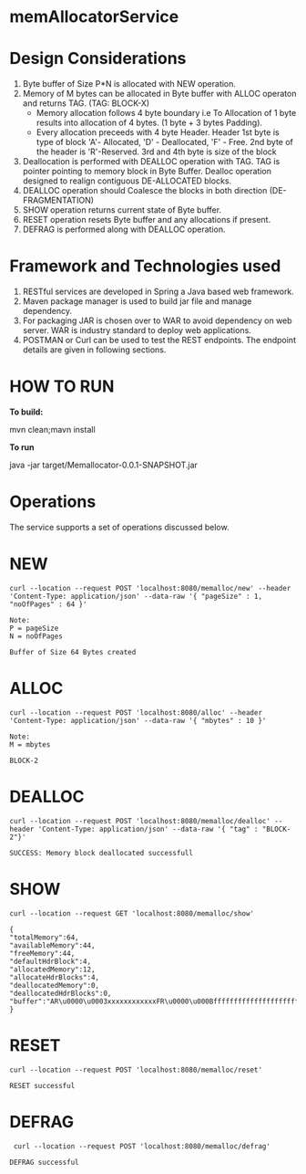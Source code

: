 # memAllocatorService

# **Design Considerations**
1. Byte buffer of Size P*N is allocated with NEW operation.
2. Memory of M bytes can be allocated in Byte buffer with ALLOC operaton and returns TAG. (TAG: BLOCK-X)
   - Memory allocation follows 4 byte boundary i.e To Allocation of 1 byte results into allocation of 4 bytes. (1 byte + 3 bytes Padding).
   - Every allocation preceeds with 4 byte Header. Header 1st byte is type of block 'A'- Allocated, 'D' - Deallocated, 'F' - Free. 2nd byte of the header is 'R'-Reserved. 3rd and 4th byte is size of the block   
3. Deallocation is performed with DEALLOC operation with TAG. TAG is pointer pointing to memory block in Byte Buffer. Dealloc operation designed to realign contiguous DE-ALLOCATED blocks.
4. DEALLOC operation should Coalesce the blocks in both direction (DE-FRAGMENTATION)
5. SHOW operation returns current state of Byte buffer.
6. RESET operation resets Byte buffer and any allocations if present.
7. DEFRAG is performed along with DEALLOC operation.

# **Framework and Technologies used**

1. RESTful services are developed in Spring a Java based web framework.
2. Maven package manager is used to build jar file and manage dependency. 
3. For packaging JAR is chosen over to WAR to avoid dependency on web server. WAR is industry standard to deploy web applications.
4. POSTMAN or Curl can be used to test the REST endpoints. The endpoint details are given in following sections.


# **HOW TO RUN**
**To build:**

mvn clean;mavn install

**To run**

java -jar target/Memallocator-0.0.1-SNAPSHOT.jar


# **Operations**
The service supports a set of operations discussed below.

# **NEW**
```
curl --location --request POST 'localhost:8080/memalloc/new' --header 'Content-Type: application/json' --data-raw '{ "pageSize" : 1, "noOfPages" : 64 }'

Note: 
P = pageSize
N = noOfPages
```
```
Buffer of Size 64 Bytes created
```
# **ALLOC**

```
curl --location --request POST 'localhost:8080/alloc' --header 'Content-Type: application/json' --data-raw '{ "mbytes" : 10 }'

Note:
M = mbytes
```

```
BLOCK-2
```

# **DEALLOC**

```
curl --location --request POST 'localhost:8080/memalloc/dealloc' --header 'Content-Type: application/json' --data-raw '{ "tag" : "BLOCK-2"}'
```
```
SUCCESS: Memory block deallocated successfull
```
# **SHOW**
```
curl --location --request GET 'localhost:8080/memalloc/show' 
```

```
{
"totalMemory":64,
"availableMemory":44,
"freeMemory":44,
"defaultHdrBlock":4,
"allocatedMemory":12,
"allocateHdrBlocks":4,
"deallocatedMemory":0,
"deallocatedHdrBlocks":0,
"buffer":"AR\u0000\u0003xxxxxxxxxxxxFR\u0000\u000Bffffffffffffffffffffffffffffffffffffffffffff"
}
```

# **RESET**
```
curl --location --request POST 'localhost:8080/memalloc/reset' 

```

```
RESET successful
```

# **DEFRAG**
```
 curl --location --request POST 'localhost:8080/memalloc/defrag'
 ```
 
 ```
 DEFRAG successful
 ```
 
 
